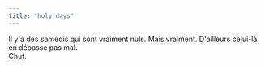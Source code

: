 ```yaml
---
title: "holy days"
---
```


Il y'a des samedis qui sont vraiment nuls. Mais vraiment. D'ailleurs celui-là
en dépasse pas mal.  
Chut.

